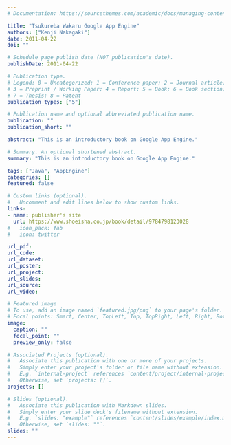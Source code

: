 ```yaml
---
# Documentation: https://sourcethemes.com/academic/docs/managing-content/

title: "Tsukureba Wakaru Google App Engine"
authors: ["Kenji Nakagaki"]
date: 2011-04-22
doi: ""

# Schedule page publish date (NOT publication's date).
publishDate: 2011-04-22

# Publication type.
# Legend: 0 = Uncategorized; 1 = Conference paper; 2 = Journal article;
# 3 = Preprint / Working Paper; 4 = Report; 5 = Book; 6 = Book section;
# 7 = Thesis; 8 = Patent
publication_types: ["5"]

# Publication name and optional abbreviated publication name.
publication: ""
publication_short: ""

abstract: "This is an introductory book on Google App Engine."

# Summary. An optional shortened abstract.
summary: "This is an introductory book on Google App Engine."

tags: ["Java", "AppEngine"]
categories: []
featured: false

# Custom links (optional).
#   Uncomment and edit lines below to show custom links.
links:
- name: publisher's site
  url: https://www.shoeisha.co.jp/book/detail/9784798123028
#   icon_pack: fab
#   icon: twitter

url_pdf:
url_code:
url_dataset:
url_poster:
url_project:
url_slides:
url_source:
url_video:

# Featured image
# To use, add an image named `featured.jpg/png` to your page's folder. 
# Focal points: Smart, Center, TopLeft, Top, TopRight, Left, Right, BottomLeft, Bottom, BottomRight.
image:
  caption: ""
  focal_point: ""
  preview_only: false

# Associated Projects (optional).
#   Associate this publication with one or more of your projects.
#   Simply enter your project's folder or file name without extension.
#   E.g. `internal-project` references `content/project/internal-project/index.md`.
#   Otherwise, set `projects: []`.
projects: []

# Slides (optional).
#   Associate this publication with Markdown slides.
#   Simply enter your slide deck's filename without extension.
#   E.g. `slides: "example"` references `content/slides/example/index.md`.
#   Otherwise, set `slides: ""`.
slides: ""
---
```


